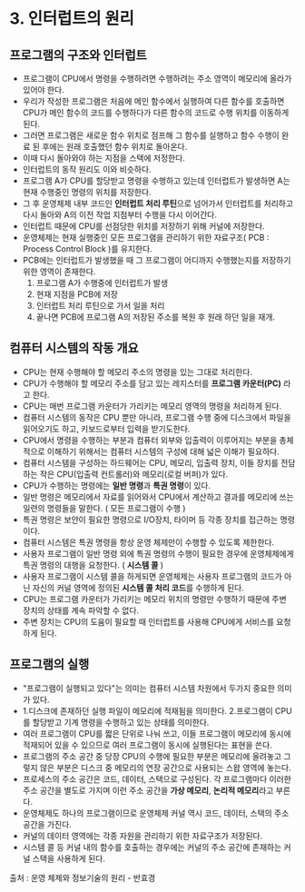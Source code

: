 # 3. 인터럽트의 원리

## 프로그램의 구조와 인터럽트
- 프로그램이 CPU에서 명령을 수행하려면 수행하려는 주소 영역이 메모리에 올라가 있어야 한다.
- 우리가 작성한 프로그램은 처음에 메인 함수에서 실행하여 다른 함수를 호출하면 CPU가 메인 함수의 코드를 수행하다가 다른 함수의 코드로 수행 위치를 이동하게 된다.
- 그러면 프로그램은 새로운 함수 위치로 점프해 그 함수를 실행하고 함수 수행이 완료 된 후에는 원래 호출했던 함수 위치로 돌아온다.
- 이때 다시 돌아와야 하는 지점을 스택에 저정한다.
- 인터럽트의 동작 원리도 이와 비슷하다.
- 프로그램 A가 CPU를 할당받고 명령을 수행하고 있는데 인터럽트가 발생하면 A는 현재 수행중인 명령의 위치를 저장한다.
- 그 후 운영체제 내부 코드인 **인터럽트 처리 루틴**으로 넘어가서 인터럽트를 처리하고 다시 돌아와 A의 이전 작업 지점부터 수행을 다시 이어간다.
- 인터럽트 때문에 CPU를 선점당한 위치를 저장하기 위해 커널에 저장한다.
- 운영체제는 현재 실행중인 모든 프로그램을 관리하기 위한 자료구조( PCB : Process Control Block )를 유지한다.
- PCB에는 인터럽트가 발생했을 때 그 프로그램이 어디까지 수행했는지를 저장하기 위한 영역이 존재한다.
  1. 프로그램 A가 수행중에 인터럽트가 발생
  2. 현재 지점을 PCB에 저장
  3. 인터럽트 처리 루틴으로 가서 일을 처리
  4. 끝나면 PCB에 프로그램 A의 저장된 주소를 복원 후 원래 하던 일을 재개.
  
  
## 컴퓨터 시스템의 작동 개요
- CPU는 현재 수행해야 할 메모리 주소의 명령을 있는 그대로 처리한다.
- CPU가 수행해야 할 메모리 주소를 담고 있는 레지스터를 **프로그램 카운터(PC)** 라고 한다.
- CPU는 매번 프로그램 카운터가 가리키는 메모리 영역의 명령을 처리하게 된다.
- 컴퓨터 시스템의 동작은 CPU 뿐만 아니라, 프로그램 수행 중에 디스크에서 파일을 읽어오기도 하고, 키보드로부터 입력을 받기도한다.
- CPU에서 명령을 수행하는 부분과 컴퓨터 외부와 입출력이 이루어지는 부분을 총체적으로 이해하기 위해서는 컴퓨터 시스템의 구성에 대해 넓은 이해가 필요하다.
- 컴퓨터 시스템을 구성하는 하드웨어는 CPU, 메모리, 입출력 장치, 이들 장치를 전담하는 작은 CPU(입출력 컨트롤러)와 메모리(로컬 버퍼)가 있다.
- CPU가 수행하는 명령에는 **일반 명령**과 **특권 명령**이 있다.
- 일반 명령은 메모리에서 자료를 읽어와서 CPU에서 계산하고 결과를 메모리에 쓰는 일련의 명령들을 말한다. ( 모든 프로그램이 수행 )
- 특권 명령은 보안이 필요한 명령으로 I/O장치, 타이머 등 각종 장치를 접근하는 명령이다.
- 컴퓨터 시스템은 특권 명령을 항상 운영 체제만이 수행할 수 있도록 제한한다.
- 사용자 프로그램이 일반 명령 외에 특권 명령의 수행이 필요한 경우에 운영체제에게 특권 명령의 대행을 요청한다. ( **시스템 콜** )
- 사용자 프로그램이 시스템 콜을 하게되면 운영체제는 사용자 프로그램의 코드가 아닌 자신의 커널 영역에 정의된 **시스템 콜 처리 코드**를 수행하게 된다.
- CPU는 프로그램 카운터가 가리키는 메모리 위치의 명령만 수행하기 때문에 주변 장치의 상태를 계속 파악할 수 없다.
- 주변 장치는 CPU의 도움이 필요할 때 인터럽트를 사용해 CPU에게 서비스를 요청하게 된다.


## 프로그램의 실행
- "프로그램이 실행되고 있다"는 의미는 컴퓨터 시스템 차원에서 두가지 중요한 의미가 있다.
- 1.디스크에 존재하던 실행 파일이 메모리에 적재됨을 의미한다. 2.프로그램이 CPU를 할당받고 기계 명령을 수행하고 있는 상태를 의미한다.
- 여러 프로그램이 CPU를 짧은 단위로 나눠 쓰고, 이들 프로그램이 메모리에 동시에 적재되어 있을 수 있으므로 여러 프로그램이 동시에 실행된다는 표현을 쓴다.
- 프로그램의 주소 공간 중 당장 CPU의 수행에 필요한 부분은 메모리에 올려놓고 그렇지 않은 부분은 디스크 중 메모리의 연장 공간으로 사용되는 스왑 영역에 놓는다.
- 프로세스의 주소 공간은 코드, 데이터, 스택으로 구성된다. 각 프로그램마다 이러한 주소 공간을 별도로 가지며 이런 주소 공간을 **가상 메모리**, **논리적 메모리**라고 부른다.
- 운영체제도 하나의 프로그램이므로 운영체제 커널 역시 코드, 데이터, 스택의 주소 공간을 가진다.
- 커널의 데이터 영역에는 각종 자원을 관리하기 위한 자료구조가 저장된다.
- 시스템 콜 등 커널 내의 함수를 호출하는 경우에는 커널의 주소 공간에 존재하는 커널 스택을 사용하게 된다.



출처 : 운영 체제와 정보기술의 원리 - 반효경